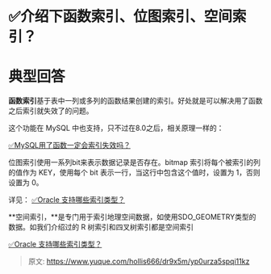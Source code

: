 # ✅介绍下函数索引、位图索引、空间索引？


# 典型回答

**函数索引**基于表中一列或多列的函数结果创建的索引。好处就是可以解决用了函数之后索引就失效了的问题。

这个功能在 MySQL 中也支持，只不过在8.0之后，相关原理一样的：

[✅MySQL用了函数一定会索引失效吗？](https://www.yuque.com/hollis666/dr9x5m/wk2stos6kpdcc8dc?view=doc_embed)

位图索引使用一系列bit来表示数据记录是否存在。bitmap 索引将每个被索引的列的值作为 KEY，使用每个 bit 表示一行，当这行中包含这个值时，设置为 1，否则设置为 0。

详见：
[✅Oracle 支持哪些索引类型？](https://www.yuque.com/hollis666/dr9x5m/bgilo3s62eu34q23?view=doc_embed&inner=vuefS)

**空间索引，**是专门用于索引地理空间数据，如使用SDO_GEOMETRY类型的数据。如我们介绍过的 R 树索引和四叉树索引都是空间索引

[✅Oracle 支持哪些索引类型？](https://www.yuque.com/hollis666/dr9x5m/bgilo3s62eu34q23?view=doc_embed&inner=Gz4Ip)


> 原文: <https://www.yuque.com/hollis666/dr9x5m/yp0urza5spqi11kz>